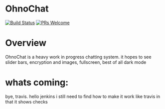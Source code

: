 # OhnoChat
[![Build Status](https://travis-ci.com/gitcloneguy/ohnochat.svg?branch=master)](https://travis-ci.com/gitcloneguy/ohnochat)
[![PRs Welcome](https://img.shields.io/badge/PRs-welcome-brightgreen.svg?style=flat-square)](https://github.com/gitcloneguy/ohnochat/blob/master/CONTRIBUTING.md)
# Overview
OhnoChat is a heavy work in progress chatting system. it hopes to see slider bars, encryption and images, fullscreen, best of all dark mode 
# whats coming:

bye, travis. hello jenkins
i still need to find how to make it work like travis in that it shows checks
  
